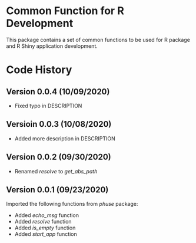 # Common Function for R Development
This package contains a set of common functions to be used for R package and R Shiny application development.  


# Code History

## Version 0.0.4 (10/09/2020)
* Fixed typo in DESCRIPTION

## Versioin 0.0.3 (10/08/2020)
* Added more description in DESCRIPTION

## Version 0.0.2 (09/30/2020)
* Renamed *resolve* to *get_abs_path*

## Version 0.0.1 (09/23/2020)
Imported the following functions from *phuse* package:
* Added *echo_msg* function
* Added *resolve* function
* Added *is_empty* function
* Added *start_app* function
